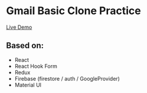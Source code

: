 # Gmail Basic Clone Practice

[Live Demo](https://clone-3a0e4.web.app/)

## Based on:

- React
- React Hook Form
- Redux
- Firebase (firestore / auth / GoogleProvider)
- Material UI
